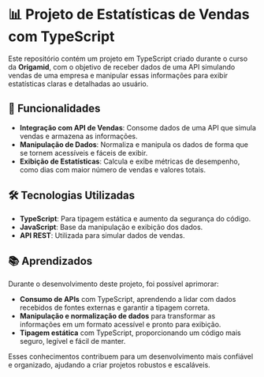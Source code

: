 # 📊 Projeto de Estatísticas de Vendas com TypeScript

Este repositório contém um projeto em TypeScript criado durante o curso da **Origamid**, com o objetivo de receber dados de uma API simulando vendas de uma empresa e manipular essas informações para exibir estatísticas claras e detalhadas ao usuário.

## 🚀 Funcionalidades

- **Integração com API de Vendas**: Consome dados de uma API que simula vendas e armazena as informações.
- **Manipulação de Dados**: Normaliza e manipula os dados de forma que se tornem acessíveis e fáceis de exibir.
- **Exibição de Estatísticas**: Calcula e exibe métricas de desempenho, como dias com maior número de vendas e valores totais.

## 🛠 Tecnologias Utilizadas

- **TypeScript**: Para tipagem estática e aumento da segurança do código.
- **JavaScript**: Base da manipulação e exibição dos dados.
- **API REST**: Utilizada para simular dados de vendas.

## 📚 Aprendizados

Durante o desenvolvimento deste projeto, foi possível aprimorar:

- **Consumo de APIs** com TypeScript, aprendendo a lidar com dados recebidos de fontes externas e garantir a tipagem correta.
- **Manipulação e normalização de dados** para transformar as informações em um formato acessível e pronto para exibição.
- **Tipagem estática** com TypeScript, proporcionando um código mais seguro, legível e fácil de manter.

Esses conhecimentos contribuem para um desenvolvimento mais confiável e organizado, ajudando a criar projetos robustos e escaláveis.

